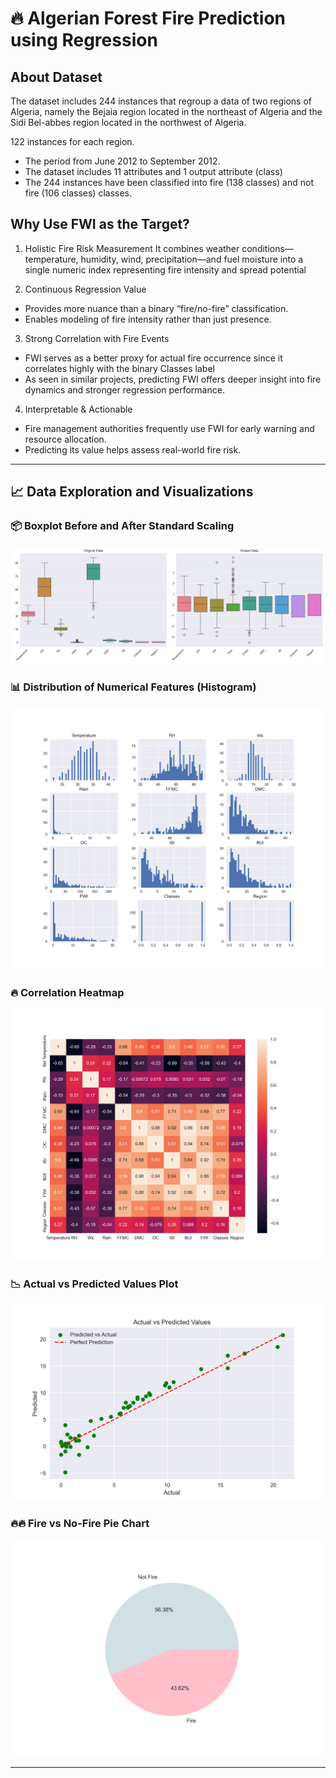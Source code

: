 # 🔥 Algerian Forest Fire Prediction using Regression

## About Dataset

The dataset includes 244 instances that regroup a data of two regions of Algeria, namely the Bejaia region located in the northeast of Algeria and the Sidi Bel-abbes region located in the northwest of Algeria.

122 instances for each region.

- The period from June 2012 to September 2012.
- The dataset includes 11 attributes and 1 output attribute (class)
- The 244 instances have been classified into fire (138 classes) and not fire (106 classes) classes.

## Why Use FWI as the Target?

1. Holistic Fire Risk Measurement
    It combines weather conditions—temperature, humidity, wind, precipitation—and fuel moisture into a single numeric index representing fire intensity and spread potential 

2. Continuous Regression Value
- Provides more nuance than a binary “fire/no-fire” classification.
- Enables modeling of fire intensity rather than just presence.

3. Strong Correlation with Fire Events
- FWI serves as a better proxy for actual fire occurrence since it correlates highly with the binary Classes label 
- As seen in similar projects, predicting FWI offers deeper insight into fire dynamics and stronger regression performance.

4. Interpretable & Actionable
- Fire management authorities frequently use FWI for early warning and resource allocation.
- Predicting its value helps assess real-world fire risk.

---

## 📈 Data Exploration and Visualizations

### 📦 Boxplot Before and After Standard Scaling
![Boxplot Before And After Scaling](Images/Boxplts.png)

### 📊 Distribution of Numerical Features (Histogram)
![Histogram](Images/Histplot.png)

### 🔥 Correlation Heatmap
![Heatmap](Images/Heatmap.png)

### 📉 Actual vs Predicted Values Plot
![Actual vs Predicted](images/ActualVsPredicted.png)

### 🔥🔥 Fire vs No-Fire Pie Chart
![Pie Chart of Fire/Not Fire](Images/Piechart.png)

---